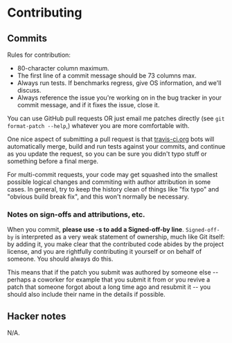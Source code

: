 # Contributing

## Commits

Rules for contribution:

  * 80-character column maximum.
  * The first line of a commit message should be 73 columns max.
  * Always run tests. If benchmarks regress, give OS information,
    and we'll discuss.
  * Always reference the issue you're working on in the bug tracker
    in your commit message, and if it fixes the issue, close it.

You can use GitHub pull requests OR just email me patches directly
(see `git format-patch --help`,) whatever you are more comfortable with.

One nice aspect of submitting a pull request is that
[travis-ci.org](http://travis-ci.org) bots will automatically merge, build
and run tests against your commits, and continue as you update the request,
so you can be sure you didn't typo stuff or something before a final merge.

For multi-commit requests, your code may get squashed into the
smallest possible logical changes and commiting with author
attribution in some cases. In general, try to keep the history clean
of things like "fix typo" and "obvious build break fix", and this
won't normally be necessary.

### Notes on sign-offs and attributions, etc.

When you commit, **please use -s to add a Signed-off-by
line**. `Signed-off-by` is interpreted as a very weak statement of
ownership, much like Git itself: by adding it, you make clear that the
contributed code abides by the project license, and you are rightfully
contributing it yourself or on behalf of someone. You should always do
this.

This means that if the patch you submit was authored by someone else -- perhaps
a coworker for example that you submit it from or you revive a patch that
someone forgot about a long time ago and resubmit it -- you should also
include their name in the details if possible.

## Hacker notes

N/A.
